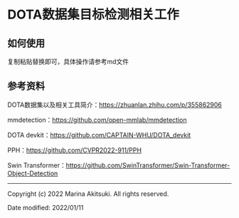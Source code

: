 # DOTA数据集目标检测相关工作

## 如何使用

复制粘贴替换即可，具体操作请参考md文件

## 参考资料

DOTA数据集以及相关工具简介：https://zhuanlan.zhihu.com/p/355862906

mmdetection：https://github.com/open-mmlab/mmdetection

DOTA devkit：https://github.com/CAPTAIN-WHU/DOTA_devkit

PPH：https://github.com/CVPR2022-911/PPH

Swin Transformer：https://github.com/SwinTransformer/Swin-Transformer-Object-Detection

-----

Copyright (c) 2022 Marina Akitsuki. All rights reserved.

Date modified: 2022/01/11


